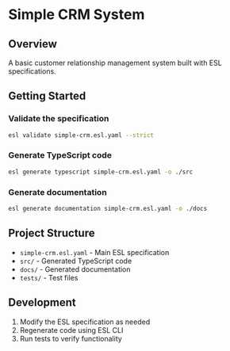 # Simple CRM System

## Overview
A basic customer relationship management system built with ESL specifications.

## Getting Started

### Validate the specification
```bash
esl validate simple-crm.esl.yaml --strict
```

### Generate TypeScript code
```bash
esl generate typescript simple-crm.esl.yaml -o ./src
```

### Generate documentation
```bash
esl generate documentation simple-crm.esl.yaml -o ./docs
```

## Project Structure
- `simple-crm.esl.yaml` - Main ESL specification
- `src/` - Generated TypeScript code
- `docs/` - Generated documentation
- `tests/` - Test files

## Development
1. Modify the ESL specification as needed
2. Regenerate code using ESL CLI
3. Run tests to verify functionality
